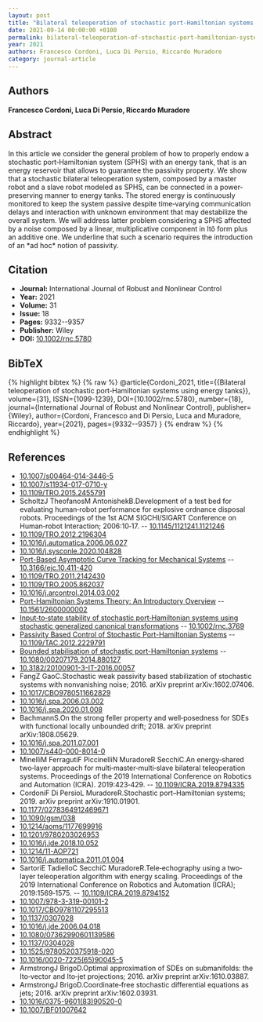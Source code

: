 ```yaml
---
layout: post
title: "Bilateral teleoperation of stochastic port‐Hamiltonian systems using energy tanks"
date: 2021-09-14 00:00:00 +0100
permalink: bilateral-teleoperation-of-stochastic-port-hamiltonian-systems-using-energy-tanks
year: 2021
authors: Francesco Cordoni, Luca Di Persio, Riccardo Muradore
category: journal-article
---
```

 
## Authors
**Francesco Cordoni, Luca Di Persio, Riccardo Muradore**
 
## Abstract
In this article we consider the general problem of how to properly endow a stochastic port‐Hamiltonian system (SPHS) with an energy tank, that is an energy reservoir that allows to guarantee the passivity property. We show that a stochastic bilateral teleoperation system, composed by a master robot and a slave robot modeled as SPHS, can be connected in a power‐preserving manner to energy tanks. The stored energy is continuously monitored to keep the system passive despite time‐varying communication delays and interaction with unknown environment that may destabilize the overall system. We will address latter problem considering a SPHS affected by a noise composed by a linear, multiplicative component in Itô form plus an additive one. We underline that such a scenario requires the introduction of an \*ad hoc\* notion of passivity.
 
## Citation
- **Journal:** International Journal of Robust and Nonlinear Control
- **Year:** 2021
- **Volume:** 31
- **Issue:** 18
- **Pages:** 9332--9357
- **Publisher:** Wiley
- **DOI:** [10.1002/rnc.5780](https://doi.org/10.1002/rnc.5780)
 
## BibTeX
{% highlight bibtex %}
{% raw %}
@article{Cordoni_2021,
  title={{Bilateral teleoperation of stochastic port‐Hamiltonian systems using energy tanks}},
  volume={31},
  ISSN={1099-1239},
  DOI={10.1002/rnc.5780},
  number={18},
  journal={International Journal of Robust and Nonlinear Control},
  publisher={Wiley},
  author={Cordoni, Francesco and Di Persio, Luca and Muradore, Riccardo},
  year={2021},
  pages={9332--9357}
}
{% endraw %}
{% endhighlight %}
 
## References
- [10.1007/s00464-014-3446-5](https://doi.org/10.1007/s00464-014-3446-5)
- [10.1007/s11934-017-0710-y](https://doi.org/10.1007/s11934-017-0710-y)
- [10.1109/TRO.2015.2455791](https://doi.org/10.1109/TRO.2015.2455791)
- ScholtzJ TheofanosM AntonishekB.Development of a test bed for evaluating human‐robot performance for explosive ordnance disposal robots. Proceedings of the 1st ACM SIGCHI/SIGART Conference on Human‐robot Interaction; 2006:10‐17. -- [10.1145/1121241.1121246](https://doi.org/10.1145/1121241.1121246)
- [10.1109/TRO.2012.2196304](https://doi.org/10.1109/TRO.2012.2196304)
- [10.1016/j.automatica.2006.06.027](https://doi.org/10.1016/j.automatica.2006.06.027)
- [10.1016/j.sysconle.2020.104828](https://doi.org/10.1016/j.sysconle.2020.104828)
- [Port-Based Asymptotic Curve Tracking for Mechanical Systems](port-based-asymptotic-curve-tracking-for-mechanical-systems) -- [10.3166/ejc.10.411-420](https://doi.org/10.3166/ejc.10.411-420)
- [10.1109/TRO.2011.2142430](https://doi.org/10.1109/TRO.2011.2142430)
- [10.1109/TRO.2005.862037](https://doi.org/10.1109/TRO.2005.862037)
- [10.1016/j.arcontrol.2014.03.002](https://doi.org/10.1016/j.arcontrol.2014.03.002)
- [Port-Hamiltonian Systems Theory: An Introductory Overview](port-hamiltonian-systems-theory-an-introductory-overview-journal) -- [10.1561/2600000002](https://doi.org/10.1561/2600000002)
- [Input‐to‐state stability of stochastic port‐Hamiltonian systems using stochastic generalized canonical transformations](input-to-state-stability-of-stochastic-port-hamiltonian-systems-using-stochastic-generalized-canonical-transformations) -- [10.1002/rnc.3769](https://doi.org/10.1002/rnc.3769)
- [Passivity Based Control of Stochastic Port-Hamiltonian Systems](passivity-based-control-of-stochastic-port-hamiltonian-systems) -- [10.1109/TAC.2012.2229791](https://doi.org/10.1109/TAC.2012.2229791)
- [Bounded stabilisation of stochastic port-Hamiltonian systems](bounded-stabilisation-of-stochastic-port-hamiltonian-systems) -- [10.1080/00207179.2014.880127](https://doi.org/10.1080/00207179.2014.880127)
- [10.3182/20100901-3-IT-2016.00057](https://doi.org/10.3182/20100901-3-IT-2016.00057)
- FangZ GaoC.Stochastic weak passivity based stabilization of stochastic systems with nonvanishing noise; 2016. arXiv preprint arXiv:1602.07406.
- [10.1017/CBO9780511662829](https://doi.org/10.1017/CBO9780511662829)
- [10.1016/j.spa.2006.03.002](https://doi.org/10.1016/j.spa.2006.03.002)
- [10.1016/j.spa.2020.01.008](https://doi.org/10.1016/j.spa.2020.01.008)
- BachmannS.On the strong feller property and well‐posedness for SDEs with functional locally unbounded drift; 2018. arXiv preprint arXiv:1808.05629.
- [10.1016/j.spa.2011.07.001](https://doi.org/10.1016/j.spa.2011.07.001)
- [10.1007/s440-000-8014-0](https://doi.org/10.1007/s440-000-8014-0)
- MinelliM FerragutiF PiccinelliN MuradoreR SecchiC.An energy‐shared two‐layer approach for multi‐master‐multi‐slave bilateral teleoperation systems. Proceedings of the 2019 International Conference on Robotics and Automation (ICRA). 2019:423‐429. -- [10.1109/ICRA.2019.8794335](https://doi.org/10.1109/ICRA.2019.8794335)
- CordoniF Di PersioL MuradoreR.Stochastic port–Hamiltonian systems; 2019. arXiv preprint arXiv:1910.01901.
- [10.1177/0278364912469671](https://doi.org/10.1177/0278364912469671)
- [10.1090/gsm/038](https://doi.org/10.1090/gsm/038)
- [10.1214/aoms/1177699916](https://doi.org/10.1214/aoms/1177699916)
- [10.1201/9780203026953](https://doi.org/10.1201/9780203026953)
- [10.1016/j.jde.2018.10.052](https://doi.org/10.1016/j.jde.2018.10.052)
- [10.1214/11-AOP721](https://doi.org/10.1214/11-AOP721)
- [10.1016/j.automatica.2011.01.004](https://doi.org/10.1016/j.automatica.2011.01.004)
- SartoriE TadielloC SecchiC MuradoreR.Tele‐echography using a two‐layer teleoperation algorithm with energy scaling. Proceedings of the 2019 International Conference on Robotics and Automation (ICRA); 2019:1569‐1575. -- [10.1109/ICRA.2019.8794152](https://doi.org/10.1109/ICRA.2019.8794152)
- [10.1007/978-3-319-00101-2](https://doi.org/10.1007/978-3-319-00101-2)
- [10.1017/CBO9781107295513](https://doi.org/10.1017/CBO9781107295513)
- [10.1137/0307028](https://doi.org/10.1137/0307028)
- [10.1016/j.jde.2006.04.018](https://doi.org/10.1016/j.jde.2006.04.018)
- [10.1080/07362990601139586](https://doi.org/10.1080/07362990601139586)
- [10.1137/0304028](https://doi.org/10.1137/0304028)
- [10.1525/9780520375918-020](https://doi.org/10.1525/9780520375918-020)
- [10.1016/0020-7225(65)90045-5](https://doi.org/10.1016/0020-7225(65)90045-5)
- ArmstrongJ BrigoD.Optimal approximation of SDEs on submanifolds: the Ito‐vector and Ito‐jet projections; 2016. arXiv preprint arXiv:1610.03887.
- ArmstrongJ BrigoD.Coordinate‐free stochastic differential equations as jets; 2016. arXiv preprint arXiv:1602.03931.
- [10.1016/0375-9601(83)90520-0](https://doi.org/10.1016/0375-9601(83)90520-0)
- [10.1007/BF01007642](https://doi.org/10.1007/BF01007642)

